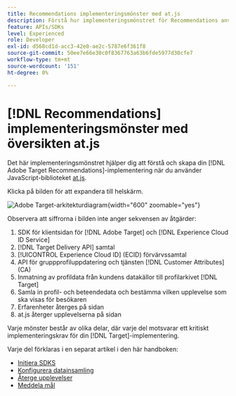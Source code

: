 ```yaml
---
title: Recommendations implementeringsmönster med at.js
description: Förstå hur implementeringsmönstret för Recommendations används med at.js
feature: APIs/SDKs
level: Experienced
role: Developer
exl-id: d568cd1d-acc3-42e0-ae2c-5787e6f361f8
source-git-commit: 50ee7e66e30c0f8367763a63b6fde5977d30cfe7
workflow-type: tm+mt
source-wordcount: '151'
ht-degree: 0%

---
```


# [!DNL Recommendations] implementeringsmönster med översikten at.js

Det här implementeringsmönstret hjälper dig att förstå och skapa din [!DNL Adobe Target Recommendations]-implementering när du använder JavaScript-biblioteket [ at.js](/help/dev/implement/client-side/atjs/how-atjs-works/overview.md).

Klicka på bilden för att expandera till helskärm.

![Adobe Target-arkitekturdiagram](/help/dev/patterns/assets/architecture-chart.png){width="600" zoomable="yes"}

Observera att siffrorna i bilden inte anger sekvensen av åtgärder:

1. SDK för klientsidan för [!DNL Adobe Target] och [!DNL Experience Cloud ID Service]
1. [!DNL Target Delivery API] samtal
1. [!UICONTROL Experience Cloud ID] (ECID) förvärvssamtal
1. API för gruppprofiluppdatering och tjänsten [!DNL Customer Attributes] (CA)
1. Inmatning av profildata från kundens datakällor till profilarkivet [!DNL Target]
1. Samla in profil- och beteendedata och bestämma vilken upplevelse som ska visas för besökaren
1. Erfarenheter återges på sidan
1. at.js återger upplevelserna på sidan

Varje mönster består av olika delar, där varje del motsvarar ett kritiskt implementeringskrav för din [!DNL Target]-implementering.

Varje del förklaras i en separat artikel i den här handboken:

* [Initiera SDKS](/help/dev/patterns/recs-atjs/initialize-sdk.md)
* [Konfigurera datainsamling](/help/dev/patterns/recs-atjs/data-collection.md)
* [Återge upplevelser](/help/dev/patterns/recs-atjs/render-experiences.md)
* [Meddela mål](/help/dev/patterns/recs-atjs/notify-target.md)
